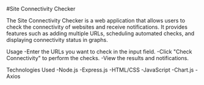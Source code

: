 
#Site Connectivity Checker

The Site Connectivity Checker is a web application that allows users to check the connectivity of websites and receive notifications. It provides features such as adding multiple URLs, scheduling automated checks, and displaying connectivity status in graphs.

Usage
-Enter the URLs you want to check in the input field.
-Click "Check Connectivity" to perform the checks.
-View the results and notifications.

Technologies Used
-Node.js
-Express.js
-HTML/CSS
-JavaScript
-Chart.js
-Axios



